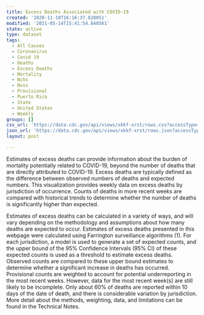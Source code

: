 ```yaml
---
title: Excess Deaths Associated with COVID-19
created: '2020-11-10T16:16:37.828051'
modified: '2021-05-14T15:41:54.840561'
state: active
type: dataset
tags:
  - All Causes
  - Coronavirus
  - Covid 19
  - Deaths
  - Excess Deaths
  - Mortality
  - Nchs
  - Nvss
  - Provisional
  - Puerto Rico
  - State
  - United States
  - Weekly
groups: []
csv_url: 'https://data.cdc.gov/api/views/xkkf-xrst/rows.csv?accessType=DOWNLOAD'
json_url: 'https://data.cdc.gov/api/views/xkkf-xrst/rows.json?accessType=DOWNLOAD'
layout: post

---
```

Estimates of excess deaths can provide information about the burden of mortality potentially related to COVID-19, beyond the number of deaths that are directly attributed to COVID-19. Excess deaths are typically defined as the difference between observed numbers of deaths and expected numbers. This visualization provides weekly data on excess deaths by jurisdiction of occurrence. Counts of deaths in more recent weeks are compared with historical trends to determine whether the number of deaths is significantly higher than expected.

Estimates of excess deaths can be calculated in a variety of ways, and will vary depending on the methodology and assumptions about how many deaths are expected to occur. Estimates of excess deaths presented in this webpage were calculated using Farrington surveillance algorithms (1). For each jurisdiction, a model is used to generate a set of expected counts, and the upper bound of the 95% Confidence Intervals (95% CI) of these expected counts is used as a threshold to estimate excess deaths. Observed counts are compared to these upper bound estimates to determine whether a significant increase in deaths has occurred. Provisional counts are weighted to account for potential underreporting in the most recent weeks. However, data for the most recent week(s) are still likely to be incomplete. Only about 60% of deaths are reported within 10 days of the date of death, and there is considerable variation by jurisdiction. More detail about the methods, weighting, data, and limitations can be found in the Technical Notes.
